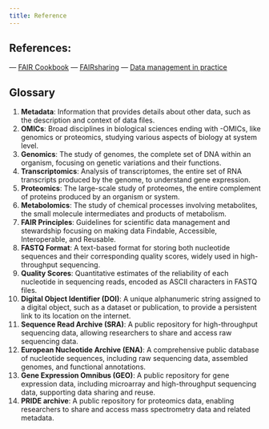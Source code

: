```yaml
---
title: Reference
---
```


## References:

— [FAIR Cookbook](https://faircookbook.elixir-europe.org/)
— [FAIRsharing](https://fairsharing.org/)
— [Data management in practice](https://nbisweden.github.io/module-metadata-dm-practices/01-what-is-the-problem/index.html)

## Glossary

1. **Metadata**: Information that provides details about other data, such as the description and context of data files.
2. **OMICs**: Broad disciplines in biological sciences ending with -OMICs, like genomics or proteomics, studying various aspects of biology at system level.
3. **Genomics**: The study of genomes, the complete set of DNA within an organism, focusing on genetic variations and their functions.
4. **Transcriptomics**: Analysis of transcriptomes, the entire set of RNA transcripts produced by the genome, to understand gene expression.
5. **Proteomics**: The large-scale study of proteomes, the entire complement of proteins produced by an organism or system.
6. **Metabolomics**: The study of chemical processes involving metabolites, the small molecule intermediates and products of metabolism.
7. **FAIR Principles**: Guidelines for scientific data management and stewardship focusing on making data Findable, Accessible, Interoperable, and Reusable.
8. **FASTQ Format**: A text-based format for storing both nucleotide sequences and their corresponding quality scores, widely used in high-throughput sequencing.
9. **Quality Scores**: Quantitative estimates of the reliability of each nucleotide in sequencing reads, encoded as ASCII characters in FASTQ files.
10. **Digital Object Identifier (DOI)**: A unique alphanumeric string assigned to a digital object, such as a dataset or publication, to provide a persistent link to its location on the internet.
11. **Sequence Read Archive (SRA)**: A public repository for high-throughput sequencing data, allowing researchers to share and access raw sequencing data.
12. **European Nucleotide Archive (ENA)**: A comprehensive public database of nucleotide sequences, including raw sequencing data, assembled genomes, and functional annotations.
13. **Gene Expression Omnibus (GEO)**: A public repository for gene expression data, including microarray and high-throughput sequencing data, supporting data sharing and reuse.
14. **PRIDE archive**: A public repository for proteomics data, enabling researchers to share and access mass spectrometry data and related metadata.
